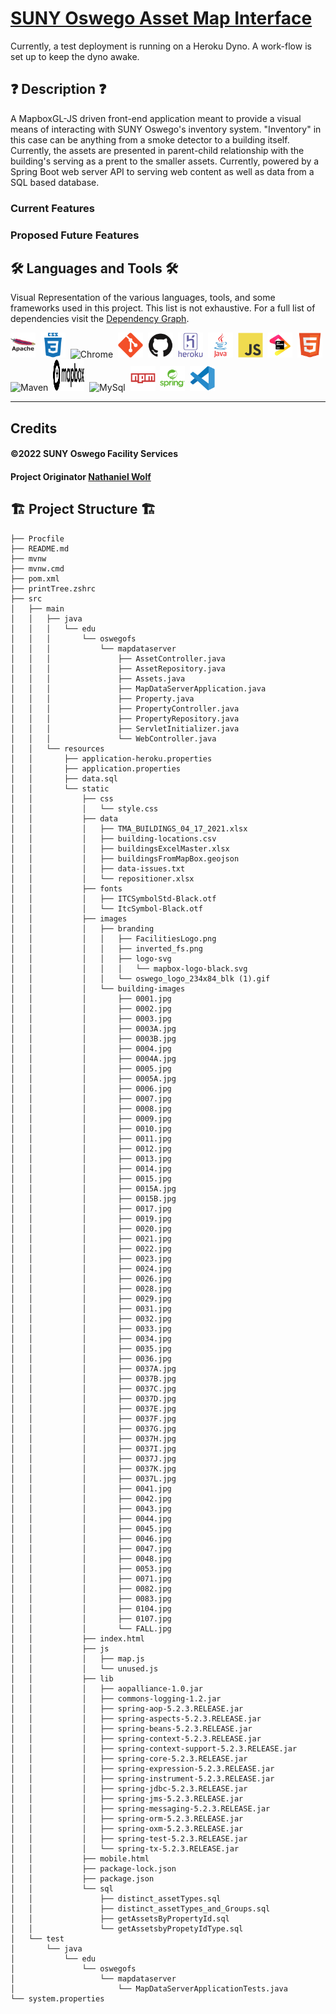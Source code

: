 # [SUNY Oswego Asset Map Interface](https://oswego-map.herokuapp.com/)
Currently, a test deployment is running on a Heroku Dyno.  A work-flow is set up to keep the dyno awake.

## :question: Description :question:
A MapboxGL-JS driven front-end application meant to provide a visual means of interacting with SUNY Oswego's inventory 
system.  "Inventory" in this case can be anything from a smoke detector to a building itself.  Currently, the assets are
presented in parent-child relationship with the building's serving as a prent to the smaller assets.  Currently, powered
by a Spring Boot web server API to serving web content as well as data from a SQL based database.

### Current Features

### Proposed Future Features

## :hammer_and_wrench: Languages and Tools :hammer_and_wrench:
Visual Representation of the various languages, tools, and some frameworks used in this project.  This list is not exhaustive.  For a full list of dependencies visit the [Dependency Graph](https://github.com/dmpippin/Oswego-Map-Interface-Data-Server/network/dependencies).
<div>
  <img src="https://github.com/devicons/devicon/blob/master/icons/apache/apache-original-wordmark.svg"  title="Apache" alt="Apache" width="40" height="40"/>&nbsp;
  <img src="https://github.com/devicons/devicon/blob/master/icons/css3/css3-plain-wordmark.svg"  title="CSS3" alt="CSS" width="40" height="40"/>&nbsp;
  <img src="https://github.com/gilbarbara/logos/blob/master/logos/chrome.svg"  title="Chrome" alt="Chrome" width="40" height="40"/>&nbsp;
  <img src="https://github.com/devicons/devicon/blob/master/icons/git/git-original.svg" title="Git" alt="Git" width="40" height="40" />&nbsp;
  <img src="https://github.com/devicons/devicon/blob/master/icons/github/github-original.svg"  title="GitHub" alt="GitHub" width="40" height="40"/>&nbsp;
  <img src="https://github.com/devicons/devicon/blob/master/icons/heroku/heroku-original-wordmark.svg"  title="Heroku" alt="Heroku" width="40" height="40"/>&nbsp;
  <img src="https://github.com/devicons/devicon/blob/master/icons/java/java-original-wordmark.svg" title="Java" alt="Java" width="40" height="40"/>&nbsp;
  <img src="https://github.com/devicons/devicon/blob/master/icons/javascript/javascript-original.svg" title="JavaScript" alt="JavaScript" width="40" height="40"/>&nbsp;
  <img src="https://github.com/devicons/devicon/blob/master/icons/jetbrains/jetbrains-original.svg" title="Jet Brains" alt="Jet Brain" width="40" height="40"/>&nbsp;
  <img src="https://github.com/devicons/devicon/blob/master/icons/html5/html5-original.svg" title="HTML5" alt="HTML" width="40" height="40"/>&nbsp;
  <img src="https://github.com/gilbarbara/logos/blob/master/logos/maven.svg" title="Maven" alt="Maven" width="50" height="50"/>&nbsp;
  <img src="./src/main/resources/static/images/branding/logo-svg/mapbox-logo-black.svg" title="MapBox" alt="MapBox" width="50" height="50"/>&nbsp;
  <img src="https://github.com/gilbarbara/logos/blob/master/logos/mysql-icon.svg" title="MySql" alt="MySql" width="40" height="40"/>&nbsp;
  <img src="https://github.com/devicons/devicon/blob/master/icons/npm/npm-original-wordmark.svg" title="NPM" alt="NPM" width="40" height="40"/>&nbsp;
  <img src="https://github.com/devicons/devicon/blob/master/icons/spring/spring-original-wordmark.svg" title="Spring" alt="Spring" width="40" height="40"/>&nbsp;
  <img src="https://github.com/devicons/devicon/blob/master/icons/vscode/vscode-original.svg" title="VSCode" alt="VSCode" width="40" height="40"/>&nbsp;
</div>

***


## Credits
#### ©2022 SUNY Oswego Facility Services
#### Project Originator [Nathaniel Wolf](https://github.com/NULLWulf)

## :building_construction: Project Structure :building_construction:
```
├── Procfile
├── README.md
├── mvnw
├── mvnw.cmd
├── pom.xml
├── printTree.zshrc
├── src
│   ├── main
│   │   ├── java
│   │   │   └── edu
│   │   │       └── oswegofs
│   │   │           └── mapdataserver
│   │   │               ├── AssetController.java
│   │   │               ├── AssetRepository.java
│   │   │               ├── Assets.java
│   │   │               ├── MapDataServerApplication.java
│   │   │               ├── Property.java
│   │   │               ├── PropertyController.java
│   │   │               ├── PropertyRepository.java
│   │   │               ├── ServletInitializer.java
│   │   │               └── WebController.java
│   │   └── resources
│   │       ├── application-heroku.properties
│   │       ├── application.properties
│   │       ├── data.sql
│   │       └── static
│   │           ├── css
│   │           │   └── style.css
│   │           ├── data
│   │           │   ├── TMA_BUILDINGS_04_17_2021.xlsx
│   │           │   ├── building-locations.csv
│   │           │   ├── buildingsExcelMaster.xlsx
│   │           │   ├── buildingsFromMapBox.geojson
│   │           │   ├── data-issues.txt
│   │           │   └── repositioner.xlsx
│   │           ├── fonts
│   │           │   ├── ITCSymbolStd-Black.otf
│   │           │   └── ItcSymbol-Black.otf
│   │           ├── images
│   │           │   ├── branding
│   │           │   │   ├── FacilitiesLogo.png
│   │           │   │   ├── inverted_fs.png
│   │           │   │   ├── logo-svg
│   │           │   │   │   └── mapbox-logo-black.svg
│   │           │   │   └── oswego_logo_234x84_blk (1).gif
│   │           │   └── building-images
│   │           │       ├── 0001.jpg
│   │           │       ├── 0002.jpg
│   │           │       ├── 0003.jpg
│   │           │       ├── 0003A.jpg
│   │           │       ├── 0003B.jpg
│   │           │       ├── 0004.jpg
│   │           │       ├── 0004A.jpg
│   │           │       ├── 0005.jpg
│   │           │       ├── 0005A.jpg
│   │           │       ├── 0006.jpg
│   │           │       ├── 0007.jpg
│   │           │       ├── 0008.jpg
│   │           │       ├── 0009.jpg
│   │           │       ├── 0010.jpg
│   │           │       ├── 0011.jpg
│   │           │       ├── 0012.jpg
│   │           │       ├── 0013.jpg
│   │           │       ├── 0014.jpg
│   │           │       ├── 0015.jpg
│   │           │       ├── 0015A.jpg
│   │           │       ├── 0015B.jpg
│   │           │       ├── 0017.jpg
│   │           │       ├── 0019.jpg
│   │           │       ├── 0020.jpg
│   │           │       ├── 0021.jpg
│   │           │       ├── 0022.jpg
│   │           │       ├── 0023.jpg
│   │           │       ├── 0024.jpg
│   │           │       ├── 0026.jpg
│   │           │       ├── 0028.jpg
│   │           │       ├── 0029.jpg
│   │           │       ├── 0031.jpg
│   │           │       ├── 0032.jpg
│   │           │       ├── 0033.jpg
│   │           │       ├── 0034.jpg
│   │           │       ├── 0035.jpg
│   │           │       ├── 0036.jpg
│   │           │       ├── 0037A.jpg
│   │           │       ├── 0037B.jpg
│   │           │       ├── 0037C.jpg
│   │           │       ├── 0037D.jpg
│   │           │       ├── 0037E.jpg
│   │           │       ├── 0037F.jpg
│   │           │       ├── 0037G.jpg
│   │           │       ├── 0037H.jpg
│   │           │       ├── 0037I.jpg
│   │           │       ├── 0037J.jpg
│   │           │       ├── 0037K.jpg
│   │           │       ├── 0037L.jpg
│   │           │       ├── 0041.jpg
│   │           │       ├── 0042.jpg
│   │           │       ├── 0043.jpg
│   │           │       ├── 0044.jpg
│   │           │       ├── 0045.jpg
│   │           │       ├── 0046.jpg
│   │           │       ├── 0047.jpg
│   │           │       ├── 0048.jpg
│   │           │       ├── 0053.jpg
│   │           │       ├── 0071.jpg
│   │           │       ├── 0082.jpg
│   │           │       ├── 0083.jpg
│   │           │       ├── 0104.jpg
│   │           │       ├── 0107.jpg
│   │           │       └── FALL.jpg
│   │           ├── index.html
│   │           ├── js
│   │           │   ├── map.js
│   │           │   └── unused.js
│   │           ├── lib
│   │           │   ├── aopalliance-1.0.jar
│   │           │   ├── commons-logging-1.2.jar
│   │           │   ├── spring-aop-5.2.3.RELEASE.jar
│   │           │   ├── spring-aspects-5.2.3.RELEASE.jar
│   │           │   ├── spring-beans-5.2.3.RELEASE.jar
│   │           │   ├── spring-context-5.2.3.RELEASE.jar
│   │           │   ├── spring-context-support-5.2.3.RELEASE.jar
│   │           │   ├── spring-core-5.2.3.RELEASE.jar
│   │           │   ├── spring-expression-5.2.3.RELEASE.jar
│   │           │   ├── spring-instrument-5.2.3.RELEASE.jar
│   │           │   ├── spring-jdbc-5.2.3.RELEASE.jar
│   │           │   ├── spring-jms-5.2.3.RELEASE.jar
│   │           │   ├── spring-messaging-5.2.3.RELEASE.jar
│   │           │   ├── spring-orm-5.2.3.RELEASE.jar
│   │           │   ├── spring-oxm-5.2.3.RELEASE.jar
│   │           │   ├── spring-test-5.2.3.RELEASE.jar
│   │           │   └── spring-tx-5.2.3.RELEASE.jar
│   │           ├── mobile.html
│   │           ├── package-lock.json
│   │           ├── package.json
│   │           └── sql
│   │               ├── distinct_assetTypes.sql
│   │               ├── distinct_assetTypes_and_Groups.sql
│   │               ├── getAssetsByPropertyId.sql
│   │               └── getAssetsbyPropetyIdType.sql
│   └── test
│       └── java
│           └── edu
│               └── oswegofs
│                   └── mapdataserver
│                       └── MapDataServerApplicationTests.java
└── system.properties
```